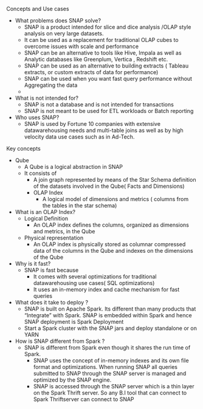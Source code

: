 Concepts  and Use cases 
 - What problems does SNAP solve?
	 - SNAP is a product intended for slice and dice analysis /OLAP style analysis on very large datasets.
	 - It can be used as a replacement for traditional OLAP cubes to overcome issues with scale and performance
	 - SNAP can be an alternative to tools like Hive, Impala as well as Analytic databases like Greenplum, Vertica , Redshift etc.
	 - SNAP can be used as an alternative to building extracts ( Tableau extracts, or custom extracts of data for performance)
	 - SNAP can be used when you want fast query performance without Aggregating the data
	 -
 - What is not intended for?
	 - SNAP is not a database and is not intended for transactions
	 - SNAP is not meant to be used for ETL workloads or Batch reporting
 - Who uses SNAP?
	 - SNAP is used by Fortune 10 companies with extensive datawarehousing needs and multi-table joins as well as by high velocity data use cases such as in Ad-Tech.

Key concepts 
 - Qube 
	 - A Qube is a logical abstraction in SNAP
	 - It consists of 
		 - A join graph represented by means of the Star Schema definition of the datasets involved in the Qube( Facts and Dimensions)
		 - OLAP Index 
			 - A logical model of dimensions and metrics ( columns from the tables in the star schema) 
 - What is an OLAP Index?
	 - Logical Definition
		 - An OLAP index defines the columns, organized as dimensions and metrics, in the Qube
	 - Physical representation
		 - An OLAP index is physically stored as columnar compressed data of the columns in the Qube and indexes on the dimensions of the Qube
 - Why is it fast?
	 - SNAP is fast because
		 - It comes with several optimizations for traditional datawarehousing use cases( SQL optimizations) 
		 - It uses an in-memory index and cache mechanism for fast queries
 - What does it take to deploy ?
	 - SNAP is built on Apache Spark. Its different than many products that “Integrate” with Spark. SNAP is embedded within Spark and hence SNAP deployment is Spark Deployment
	 - Start a Spark cluster with the SNAP jars and deploy standalone or on YARN
 - How is SNAP different from Spark ?
	 - SNAP is different from Spark even though it shares the run time of Spark.
		 - SNAP uses the concept of in-memory indexes and its own file format and optimizations. When running SNAP all queries submitted to SNAP through the SNAP server is managed and optimized by the SNAP engine.
		 - SNAP is accessed through the SNAP server which is a thin layer on the Spark Thrift server. So any B.I tool that can connect to Spark Thriftserver can connect to SNAP
